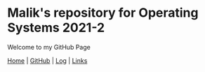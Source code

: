 

# Malik's repository for Operating Systems 2021-2

Welcome to my GitHub Page

[Home](.) | [GitHub](https://github.com/KoningMalik/os212) | [Log](TXT/mylog.txt) | [Links](links.md)
